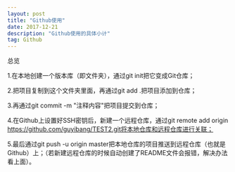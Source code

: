 ```yaml
---
layout: post
title: "Github使用"
date: 2017-12-21
description: "Github使用的具体小计"
tag: Github
---
```

总览

1.在本地创建一个版本库（即文件夹），通过git init把它变成Git仓库；

2.把项目复制到这个文件夹里面，再通过git add .把项目添加到仓库；

3.再通过git commit -m "注释内容"把项目提交到仓库；

4.在Github上设置好SSH密钥后，新建一个远程仓库，通过git remote add origin https://github.com/guyibang/TEST2.git将本地仓库和远程仓库进行关联；

5.最后通过git push -u origin master把本地仓库的项目推送到远程仓库（也就是Github）上；（若新建远程仓库的时候自动创建了README文件会报错，解决办法看上面）。
